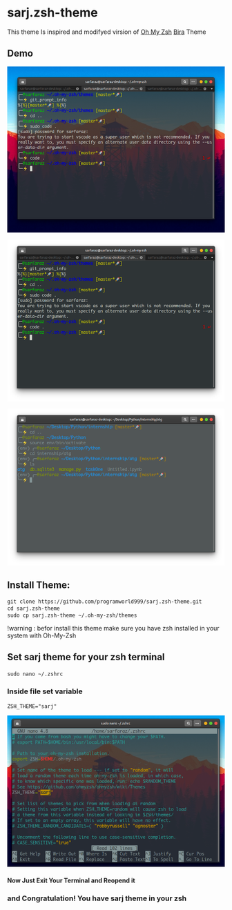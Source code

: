 # sarj.zsh-theme
This theme Is inspired and modifyed virsion of [Oh My Zsh](https://github.com/ohmyzsh/ohmyzsh) [Bira](https://github.com/ohmyzsh/ohmyzsh/blob/master/themes/bira.zsh-theme) Theme

## Demo
![themeDemo1](https://github.com/programworld999/sarj.zsh-theme/blob/master/Screenshot%20from%202020-05-31%2014-58-12.png)

![themeDemo2](https://github.com/programworld999/sarj.zsh-theme/blob/master/Screenshot%20from%202020-05-31%2014-58-34.png)

![themeDemo3](https://github.com/programworld999/sarj.zsh-theme/blob/master/Screenshot%20from%202020-05-31%2020-01-53.png)

## Install Theme:
```
git clone https://github.com/programworld999/sarj.zsh-theme.git
cd sarj.zsh-theme
sudo cp sarj.zsh-theme ~/.oh-my-zsh/themes
```
!warning : befor install this theme make sure you have zsh installed in your system with Oh-My-Zsh

## Set sarj theme for your zsh terminal
```
sudo nano ~/.zshrc
```
### Inside file set variable 
```
ZSH_THEME="sarj"
```
![zsh theme setup](https://github.com/programworld999/sarj.zsh-theme/blob/master/Screenshot%20from%202020-05-31%2020-09-04.png)

#### Now Just Exit Your Terminal and Reopend it
### and Congratulation! You have sarj theme in your zsh
